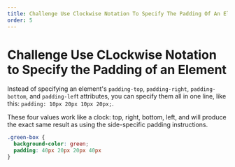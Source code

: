 ```yaml
---
title: Challenge Use Clockwise Notation To Specify The Padding Of An Element
order: 5
---
```

# Challenge Use CLockwise Notation to Specify the Padding of an Element

Instead of specifying an element's `padding-top`, `padding-right`, `padding-bottom`, and `padding-lef`t attributes, you can specify them all in one line, like this: `padding: 10px 20px 10px 20px;`.

These four values work like a clock: top, right, bottom, left, and will produce the exact same result as using the side-specific padding instructions.

```css
.green-box {
  background-color: green;
  padding: 40px 20px 20px 40px
}
```
